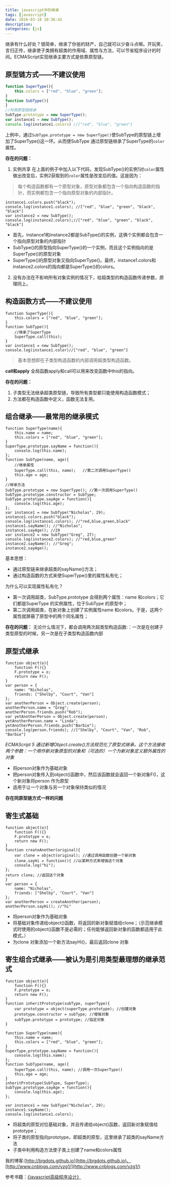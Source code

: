 ```yaml
---
title: javascript中的继承
tags: [javascript]
date: 2016-03-18 10:36:42
description:
categories: [js]
---
```


继承有什么好处？很简单，继承了你爸的财产，自己就可以少奋斗点嘛。开玩笑，言归正传，继承使子类拥有超类的作用域、属性与方法，可以节省程序设计的时间。ECMAScript实现继承主要方式是依靠原型链。

<!-- more -->

## 原型链方式——不建议使用

```js
function SuperType(){
    this.colors = ["red", "blue", "green"];
}
function SubType(){
}
//利用原型链继承
SubType.prototype = new SuperType();
var instance1 = new SubType();
console.log(instance1.colors) //["red", "blue", "green"]
```

上例中，通过`SubType.prototype = new SuperType()`使SubType的原型链上增加了SuperType()这一环。从而使SubType 通过原型链继承了SuperType的`color`属性。

**存在的问题：**

1. 实例共享
在上面的例子中加入以下代码，发现SubType()的实例1对`color`属性做出改变后，实例2获取到的`color`属性是改变后的值。这是因为：
 >每个构造函数都有一个原型对象，原型对象都包含一个指向构造函数的指针，而实例都包含一个指向原型对象的内部指针。
```
instance1.colors.push("black");
console.log(instance1.colors); //["red", "blue", "green", "black", "black"]
var instance2 = new SubType();
console.log(instance2.colors);//["red", "blue", "green", "black", "black"]
```
 + 首先，instance1和instance2都是SubType()的实例，这俩个实例都会包含一个指向原型对象的内部指针
 + SubType()的原型指向SuperType()的一个实例，而且这个实例指向的是SuperType()的原型对象
 + SuperType()的原型对象又指向SuperType()。最终，instance1.colors和instance2.colors的指向都是SuperType()的colors。
2. 没有办法在不影响所有对象实例的情况下，给超类型的构造函数传递参数，原理同上。


## 构造函数方式——不建议使用

```
function SuperType(){
    this.colors = ["red", "blue", "green"];
}
function SubType(){
    //继承了SuperType
    SuperType.call(this);
}
var instance1 = new SubType();
console.log(instance1.color)//["red", "blue", "green"]
```
> 基本思想即在子类型构造函数的内部调用超类型构造函数。

**call和apply**
全局函数apply和call可以用来改变函数中this的指向。


**存在的问题：**

1. 子类型无法继承超类原型链，导致所有类型都只能使用构造函数模式；
2. 方法都在构造函数中定义，函数无法复用。


## 组合继承——最常用的继承模式

```
function SuperType(name){
    this.name = name;
    this.colors = ["red", "blue", "green"];
}
SuperType.prototype.sayName = function(){
    console.log(this.name);
};
function SubType(name, age){
    //继承属性
    SuperType.call(this, name);   //第二次调用SuperType()
    this.age = age;
}
//继承方法
SubType.prototype = new SuperType(); //第一次调用SuperType()
SubType.prototype.constructor = SubType;
SubType.prototype.sayAge = function(){
    console.log(this.age);
};
var instance1 = new SubType("Nicholas", 29);
instance1.colors.push("black");
console.log(instance1.colors); //"red,blue,green,black"
instance1.sayName(); //"Nicholas";
instance1.sayAge(); //29
var instance2 = new SubType("Greg", 27);
console.log(instance2.colors); //"red,blue,green"
instance2.sayName(); //"Greg";
instance2.sayAge();
```
基本思想：
 + 通过原型链来继承超类的sayName()方法；
 + 通过构造函数的方式来使SuperType()里的属性私有化；

为什么可以实现属性私有化？
 + 第一次调用超类，SubType.prototype 会得到两个属性：name 和colors；它们都是SuperType 的实例属性，位于SubType 的原型中；
 + 第二次调用超类，在新对象上创建了实例属性name 和colors。于是，这两个属性就屏蔽了原型中的两个同名属性；

**存在的问题：**
无论什么情况下，都会调用两次超类型构造函数:：一次是在创建子类型原型的时候，另一次是在子类型构造函数内部


## 原型式继承
```
function object(o){
    function F(){}
    F.prototype = o;
    return new F();
}
var person = {
    name: "Nicholas",
    friends: ["Shelby", "Court", "Van"]
};
var anotherPerson = Object.create(person);
anotherPerson.name = "Greg";
anotherPerson.friends.push("Rob");
var yetAnotherPerson = Object.create(person);
yetAnotherPerson.name = "Linda";
yetAnotherPerson.friends.push("Barbie");
console.log(person.friends); //["Shelby", "Court", "Van", "Rob", "Barbie"]
```
*ECMAScript 5 通过新增Object.create()方法规范化了原型式继承。这个方法接收两个参数：一个用作新对象原型的对象和（可选的）一个为新对象定义额外属性的对象*

+ 将person对象作为基础对象
+ 把person对象传入到object()函数中，然后该函数就会返回一个新对象F()，这个新对象将person 作为原型
+ 适用于让一个对象与另一个对象保持类似的情况

**存在同原型链方式一样的问题**

## 寄生式基础
```
function object(o){
    function F(){}
    F.prototype = o;
    return new F();
}
function createAnother(original){
    var clone = object(original); //通过调用函数创建一个新对象
    clone.sayHi = function(){ //以某种方式来增强这个对象
    console.log("hi");
};
return clone; //返回这个对象
}
var person = {
    name: "Nicholas",
    friends: ["Shelby", "Court", "Van"]
};
var anotherPerson = createAnother(person);
anotherPerson.sayHi(); //"hi"
```

+ 将person对象作为基础对象
+ 将基础对象传递给object()函数，将返回的新对象赋值给clone；（示范继承模式时使用的object()函数不是必需的；任何能够返回新对象的函数都适用于此模式。）
+ 为clone 对象添加一个新方法sayHi()，最后返回clone 对象

## 寄生组合式继承——被认为是引用类型最理想的继承范式

```
function object(o){
    function F(){}
    F.prototype = o;
    return new F();
}
function inheritPrototype(subType, superType){
    var prototype = object(superType.prototype); //创建对象
    prototype.constructor = subType; //增强对象
    subType.prototype = prototype; //指定对象
}

function SuperType(name){
    this.name = name;
    this.colors = ["red", "blue", "green"];
}
SuperType.prototype.sayName = function(){
    console.log(this.name);
};
function SubType(name, age){
    SuperType.call(this, name); //调用一次SuperType()
    this.age = age;
}
inheritPrototype(SubType, SuperType);
SubType.prototype.sayAge = function(){
    console.log(this.age);
};

var instance1 = new SubType("Nicholas", 29);
instance1.sayName();
console.log(instance1.colors);
```

+ 将超类的原型对位基础对象，并且传递给object()函数，返回新对象赋值给prototype；
+ 将子类的原型指向prototype，即超类的原型，这里继承了超类的sayName方法
+ 子类中利用构造方法使子类上创建了name和colors属性

我的博客:[http://bigdots.github.io](http://bigdots.github.io)、[http://www.cnblogs.com/yzg1/](http://www.cnblogs.com/yzg1/)

参考书籍：[《javascript高级程序设计》](#)
